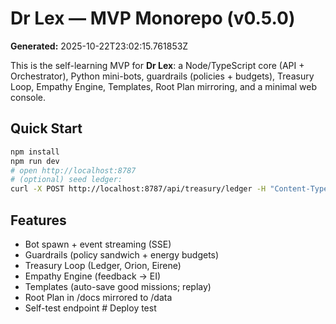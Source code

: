 
# Dr Lex — MVP Monorepo (v0.5.0)

**Generated:** 2025-10-22T23:02:15.761853Z

This is the self-learning MVP for **Dr Lex**: a Node/TypeScript core (API + Orchestrator),
Python mini-bots, guardrails (policies + budgets), Treasury Loop, Empathy Engine, Templates,
Root Plan mirroring, and a minimal web console.

## Quick Start
```bash
npm install
npm run dev
# open http://localhost:8787
# (optional) seed ledger:
curl -X POST http://localhost:8787/api/treasury/ledger -H "Content-Type: application/json" -d '{"inflow":1000,"desc":"seed capital"}'
```

## Features
- Bot spawn + event streaming (SSE)
- Guardrails (policy sandwich + energy budgets)
- Treasury Loop (Ledger, Orion, Eirene)
- Empathy Engine (feedback → EI)
- Templates (auto-save good missions; replay)
- Root Plan in /docs mirrored to /data
- Self-test endpoint
#   D e p l o y   t e s t  
 